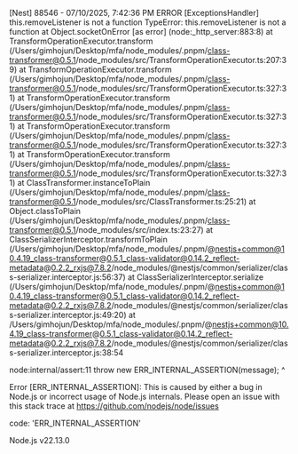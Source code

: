 [Nest] 88546  - 07/10/2025, 7:42:36 PM   ERROR [ExceptionsHandler] this.removeListener is not a function
TypeError: this.removeListener is not a function
    at Object.socketOnError [as error] (node:_http_server:883:8)
    at TransformOperationExecutor.transform (/Users/gimhojun/Desktop/mfa/node_modules/.pnpm/class-transformer@0.5.1/node_modules/src/TransformOperationExecutor.ts:207:39)
    at TransformOperationExecutor.transform (/Users/gimhojun/Desktop/mfa/node_modules/.pnpm/class-transformer@0.5.1/node_modules/src/TransformOperationExecutor.ts:327:31)
    at TransformOperationExecutor.transform (/Users/gimhojun/Desktop/mfa/node_modules/.pnpm/class-transformer@0.5.1/node_modules/src/TransformOperationExecutor.ts:327:31)
    at TransformOperationExecutor.transform (/Users/gimhojun/Desktop/mfa/node_modules/.pnpm/class-transformer@0.5.1/node_modules/src/TransformOperationExecutor.ts:327:31)
    at TransformOperationExecutor.transform (/Users/gimhojun/Desktop/mfa/node_modules/.pnpm/class-transformer@0.5.1/node_modules/src/TransformOperationExecutor.ts:327:31)
    at ClassTransformer.instanceToPlain (/Users/gimhojun/Desktop/mfa/node_modules/.pnpm/class-transformer@0.5.1/node_modules/src/ClassTransformer.ts:25:21)
    at Object.classToPlain (/Users/gimhojun/Desktop/mfa/node_modules/.pnpm/class-transformer@0.5.1/node_modules/src/index.ts:23:27)
    at ClassSerializerInterceptor.transformToPlain (/Users/gimhojun/Desktop/mfa/node_modules/.pnpm/@nestjs+common@10.4.19_class-transformer@0.5.1_class-validator@0.14.2_reflect-metadata@0.2.2_rxjs@7.8.2/node_modules/@nestjs/common/serializer/class-serializer.interceptor.js:56:37)
    at ClassSerializerInterceptor.serialize (/Users/gimhojun/Desktop/mfa/node_modules/.pnpm/@nestjs+common@10.4.19_class-transformer@0.5.1_class-validator@0.14.2_reflect-metadata@0.2.2_rxjs@7.8.2/node_modules/@nestjs/common/serializer/class-serializer.interceptor.js:49:20)
    at /Users/gimhojun/Desktop/mfa/node_modules/.pnpm/@nestjs+common@10.4.19_class-transformer@0.5.1_class-validator@0.14.2_reflect-metadata@0.2.2_rxjs@7.8.2/node_modules/@nestjs/common/serializer/class-serializer.interceptor.js:38:54

node:internal/assert:11
throw new ERR_INTERNAL_ASSERTION(message);
      ^

Error [ERR_INTERNAL_ASSERTION]: This is caused by either a bug in Node.js or incorrect usage of Node.js internals.
Please open an issue with this stack trace at https://github.com/nodejs/node/issues

code: 'ERR_INTERNAL_ASSERTION'

Node.js v22.13.0
